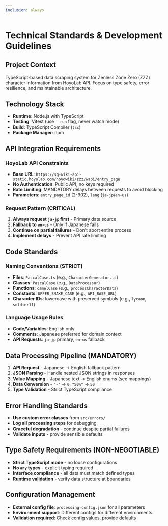 ```yaml
---
inclusion: always
---
```


# Technical Standards & Development Guidelines

## Project Context

TypeScript-based data scraping system for Zenless Zone Zero (ZZZ) character information from HoyoLab API. Focus on type safety, error resilience, and maintainable architecture.

## Technology Stack

- **Runtime**: Node.js with TypeScript
- **Testing**: Vitest (use `--run` flag, never watch mode)
- **Build**: TypeScript Compiler (`tsc`)
- **Package Manager**: npm

## API Integration Requirements

### HoyoLab API Constraints

- **Base URL**: `https://sg-wiki-api-static.hoyolab.com/hoyowiki/zzz/wapi/entry_page`
- **No Authentication**: Public API, no keys required
- **Rate Limiting**: MANDATORY delays between requests to avoid blocking
- **Parameters**: `entry_page_id` (2-902), `lang` (`ja-jp`/`en-us`)

### Request Pattern (CRITICAL)

1. **Always request `ja-jp` first** - Primary data source
2. **Fallback to `en-us`** - Only if Japanese fails
3. **Continue on partial failures** - Don't abort entire process
4. **Implement delays** - Prevent API rate limiting

## Code Standards

### Naming Conventions (STRICT)

- **Files**: `PascalCase.ts` (e.g., `CharacterGenerator.ts`)
- **Classes**: `PascalCase` (e.g., `DataProcessor`)
- **Functions**: `camelCase` (e.g., `processCharacterData`)
- **Constants**: `UPPER_SNAKE_CASE` (e.g., `API_BASE_URL`)
- **Character IDs**: lowercase with preserved symbols (e.g., `lycaon`, `soldier11`)

### Language Usage Rules

- **Code/Variables**: English only
- **Comments**: Japanese preferred for domain context
- **API Requests**: `ja-jp` primary, `en-us` fallback

## Data Processing Pipeline (MANDATORY)

1. **API Request** - Japanese → English fallback pattern
2. **JSON Parsing** - Handle nested JSON strings in responses
3. **Value Mapping** - Japanese text → English enums (see mappings)
4. **Data Conversion** - `"-"` → `0`, `"50%"` → `50`
5. **Type Validation** - Strict TypeScript compliance

## Error Handling Standards

- **Use custom error classes** from `src/errors/`
- **Log all processing steps** for debugging
- **Graceful degradation** - continue despite partial failures
- **Validate inputs** - provide sensible defaults

## Type Safety Requirements (NON-NEGOTIABLE)

- **Strict TypeScript mode** - no loose configurations
- **No `any` types** - explicit typing required
- **Interface compliance** - all data must match defined types
- **Runtime validation** - verify data structure at boundaries

## Configuration Management

- **External config file**: `processing-config.json` for all parameters
- **Environment support**: Different configs for different environments
- **Validation required**: Check config values, provide defaults
